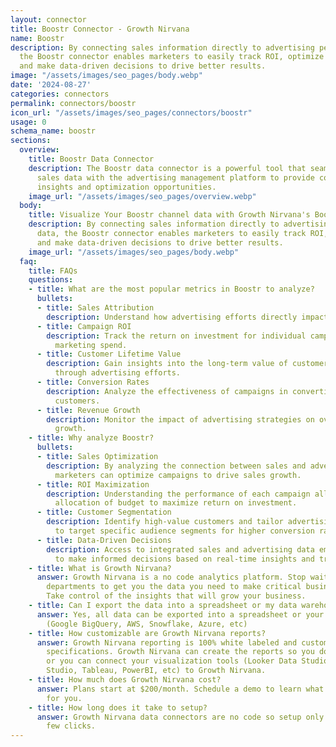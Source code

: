 ```yaml
---
layout: connector
title: Boostr Connector - Growth Nirvana
name: Boostr
description: By connecting sales information directly to advertising performance data,
  the Boostr connector enables marketers to easily track ROI, optimize campaigns,
  and make data-driven decisions to drive better results.
image: "/assets/images/seo_pages/body.webp"
date: '2024-08-27'
categories: connectors
permalink: connectors/boostr
icon_url: "/assets/images/seo_pages/connectors/boostr"
usage: 0
schema_name: boostr
sections:
  overview:
    title: Boostr Data Connector
    description: The Boostr data connector is a powerful tool that seamlessly integrates
      sales data with the advertising management platform to provide comprehensive
      insights and optimization opportunities.
    image_url: "/assets/images/seo_pages/overview.webp"
  body:
    title: Visualize Your Boostr channel data with Growth Nirvana's Boostr Connector
    description: By connecting sales information directly to advertising performance
      data, the Boostr connector enables marketers to easily track ROI, optimize campaigns,
      and make data-driven decisions to drive better results.
    image_url: "/assets/images/seo_pages/body.webp"
  faq:
    title: FAQs
    questions:
    - title: What are the most popular metrics in Boostr to analyze?
      bullets:
      - title: Sales Attribution
        description: Understand how advertising efforts directly impact sales revenue.
      - title: Campaign ROI
        description: Track the return on investment for individual campaigns to optimize
          marketing spend.
      - title: Customer Lifetime Value
        description: Gain insights into the long-term value of customers acquired
          through advertising efforts.
      - title: Conversion Rates
        description: Analyze the effectiveness of campaigns in converting leads into
          customers.
      - title: Revenue Growth
        description: Monitor the impact of advertising strategies on overall revenue
          growth.
    - title: Why analyze Boostr?
      bullets:
      - title: Sales Optimization
        description: By analyzing the connection between sales and advertising data,
          marketers can optimize campaigns to drive sales growth.
      - title: ROI Maximization
        description: Understanding the performance of each campaign allows for strategic
          allocation of budget to maximize return on investment.
      - title: Customer Segmentation
        description: Identify high-value customers and tailor advertising strategies
          to target specific audience segments for higher conversion rates.
      - title: Data-Driven Decisions
        description: Access to integrated sales and advertising data empowers marketers
          to make informed decisions based on real-time insights and trends.
    - title: What is Growth Nirvana?
      answer: Growth Nirvana is a no code analytics platform. Stop waiting for other
        departments to get you the data you need to make critical business decisions.
        Take control of the insights that will grow your business.
    - title: Can I export the data into a spreadsheet or my data warehouse?
      answer: Yes, all data can be exported into a spreadsheet or your data warehouse
        (Google BigQuery, AWS, Snowflake, Azure, etc)
    - title: How customizable are Growth Nirvana reports?
      answer: Growth Nirvana reporting is 100% white labeled and customized to your
        specifications. Growth Nirvana can create the reports so you don’t have to
        or you can connect your visualization tools (Looker Data Studio/Google Data
        Studio, Tableau, PowerBI, etc) to Growth Nirvana.
    - title: How much does Growth Nirvana cost?
      answer: Plans start at $200/month. Schedule a demo to learn what plan is best
        for you.
    - title: How long does it take to setup?
      answer: Growth Nirvana data connectors are no code so setup only requires a
        few clicks.
---
```

